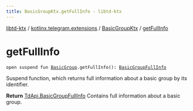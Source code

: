 ```yaml
---
title: BasicGroupKtx.getFullInfo - libtd-ktx
---
```


[libtd-ktx](../../index.html) / [kotlinx.telegram.extensions](../index.html) / [BasicGroupKtx](index.html) / [getFullInfo](./get-full-info.html)

# getFullInfo

`open suspend fun `[`BasicGroup`](https://tdlibx.github.io/td/docs/org/drinkless/td/libcore/telegram/TdApi.BasicGroup.html)`.getFullInfo(): `[`BasicGroupFullInfo`](https://tdlibx.github.io/td/docs/org/drinkless/td/libcore/telegram/TdApi.BasicGroupFullInfo.html)

Suspend function, which returns full information about a basic group by its identifier.

**Return**
[TdApi.BasicGroupFullInfo](https://tdlibx.github.io/td/docs/org/drinkless/td/libcore/telegram/TdApi.BasicGroupFullInfo.html) Contains full information about a basic group.

